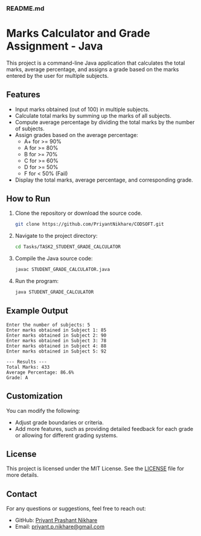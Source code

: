 ### **README.md**

# Marks Calculator and Grade Assignment - Java

This project is a command-line Java application that calculates the total marks, average percentage, and assigns a grade based on the marks entered by the user for multiple subjects.

## Features

- Input marks obtained (out of 100) in multiple subjects.
- Calculate total marks by summing up the marks of all subjects.
- Compute average percentage by dividing the total marks by the number of subjects.
- Assign grades based on the average percentage:
  - A+ for >= 90%
  - A for >= 80%
  - B for >= 70%
  - C for >= 60%
  - D for >= 50%
  - F for < 50% (Fail)
- Display the total marks, average percentage, and corresponding grade.

## How to Run

1. Clone the repository or download the source code.
   ```bash
   git clone https://github.com/PriyantNikhare/CODSOFT.git
   ```

2. Navigate to the project directory:
   ```bash
   cd Tasks/TASK2_STUDENT_GRADE_CALCULATOR
   ```

3. Compile the Java source code:
   ```bash
   javac STUDENT_GRADE_CALCULATOR.java
   ```

4. Run the program:
   ```bash
   java STUDENT_GRADE_CALCULATOR
   ```

## Example Output

```
Enter the number of subjects: 5
Enter marks obtained in Subject 1: 85
Enter marks obtained in Subject 2: 90
Enter marks obtained in Subject 3: 78
Enter marks obtained in Subject 4: 88
Enter marks obtained in Subject 5: 92

--- Results ---
Total Marks: 433
Average Percentage: 86.6%
Grade: A
```

## Customization

You can modify the following:
- Adjust grade boundaries or criteria.
- Add more features, such as providing detailed feedback for each grade or allowing for different grading systems.

## License

This project is licensed under the MIT License. See the [LICENSE](LICENSE) file for more details.

## Contact

For any questions or suggestions, feel free to reach out:

- GitHub: [Priyant Prashant Nikhare](https://github.com/PriyantNikhare)
- Email: priyant.p.nikhare@gmail.com
